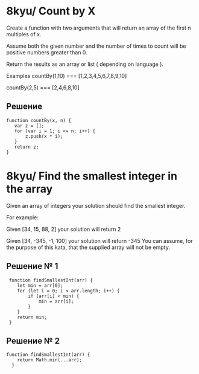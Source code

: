# 8kyu/ Count by X

Create a function with two arguments that will return an array of the first n multiples of x.

Assume both the given number and the number of times to count will be positive numbers greater than 0.

Return the results as an array or list ( depending on language ).

Examples
countBy(1,10) === [1,2,3,4,5,6,7,8,9,10]

countBy(2,5) === [2,4,6,8,10]

## Решение
 ```
 function countBy(x, n) { 
 	var z = [];
 	for (var i = 1; i <= n; i++) {
 		z.push(x * i);
 	} 
 	return z; 
 }
```

 

 # 8kyu/ Find the smallest integer in the array
 Given an array of integers your solution should find the smallest integer.

 For example:

 Given [34, 15, 88, 2] your solution will return 2
 
 Given [34, -345, -1, 100] your solution will return -345
 You can assume, for the purpose of this kata, that the supplied array will not be empty.

## Решение № 1
```
 function findSmallestInt(arr) {
 	let min = arr[0];
 	for (let i = 0; i < arr.length; i++) {
 		if (arr[i] < min) {
 			min = arr[i];
 		}
 	}
 	return min;
 }
```
## Решение № 2
```
function findSmallestInt(arr) {
  	return Math.min(...arr);
  }
```

